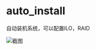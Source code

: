 auto_install
============

自动装机系统，可以配置ILO，RAID  

![截图](https://github.com/gaoming655/auto_install/tree/master/static/images/jt.jpg)
